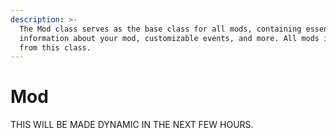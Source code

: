 ```yaml
---
description: >-
  The Mod class serves as the base class for all mods, containing essential
  information about your mod, customizable events, and more. All mods inherit
  from this class.
---
```


# Mod

THIS WILL BE MADE DYNAMIC IN THE NEXT FEW HOURS.
